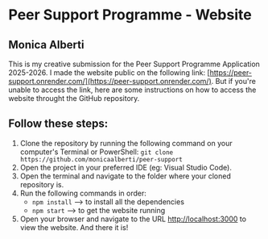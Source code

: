 # Peer Support Programme - Website
## Monica Alberti

This is my creative submission for the Peer Support Programme Application 2025-2026.
I made the website public on the following link: [https://peer-support.onrender.com/](https://peer-support.onrender.com/).
But if you're unable to access the link, here are some instructions on how to access the website throught the GitHub repository. 

## Follow these steps:
1. Clone the repository by running the following command on your computer's Terminal or PowerShell:
`git clone https://github.com/monicaalberti/peer-support`
2. Open the project in your preferred IDE (eg: Visual Studio Code).
3. Open the terminal and navigate to the folder where your cloned repository is.
4. Run the following commands in order:
    * `npm install` --> to install all the dependencies
    * `npm start` --> to get the website running
5. Open your browser and navigate to the URL [http://localhost:3000](http://localhost:3000) to view the website.
And there it is!
